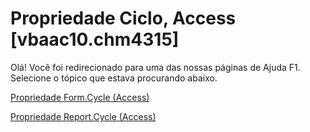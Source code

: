 
# Propriedade Ciclo, Access [vbaac10.chm4315]

Olá! Você foi redirecionado para uma das nossas páginas de Ajuda F1. Selecione o tópico que estava procurando abaixo.

[Propriedade Form.Cycle (Access)](http://msdn.microsoft.com/library/621d7101-5237-b239-fcb3-2d942a0329b0%28Office.15%29.aspx)

[Propriedade Report.Cycle (Access)](http://msdn.microsoft.com/library/031194ca-f058-3a73-3551-f67d4e9bc27a%28Office.15%29.aspx)

